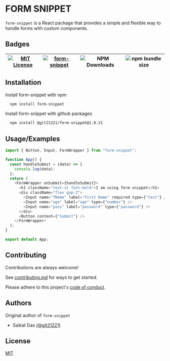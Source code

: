 
# FORM SNIPPET

`form-snippet` is a React package that provides a simple and flexible way to handle forms with custom components.
## Badges

| [![MIT License](https://img.shields.io/badge/License-MIT-green.svg)](https://choosealicense.com/licenses/mit/) | [![form-snippet](https://img.shields.io/npm/v/form-snippet.svg)](https://www.npmjs.com/package/form-snippet) | ![NPM Downloads](https://img.shields.io/npm/dm/form-snippet) | ![npm bundle size](https://img.shields.io/bundlephobia/min/form-snippet) |
|---|---|---|---|

## Installation

Install form-snippet with npm

```bash
  npm install form-snippet
```

Install form-snippet with github packages

```bash
  npm install @git21221/form-snippet@1.0.21
```

    
## Usage/Examples

```javascript
import { Button, Input, FormWrapper } from "form-snippet";

function App() {
  const handleSubmit = (data) => {
    console.log(data);
  };
  return (
    <FormWrapper onSubmit={handleSubmit}>
      <h1 className="text-xl font-bold">I am using form snippet</h1>
      <div className="flex gap-2">
        <Input name="fName" label="First Name" required type={"text"} />
        <Input name="age" label="age" type={"number"} />
        <Input name="pass" label="password" type={"password"} />
      </div>
      <Button content={"Submit"} />
    </FormWrapper>
  );
}

export default App;

```


## Contributing

Contributions are always welcome!

See [contributing.md](./contributing.md) for ways to get started.

Please adhere to this project's [code of conduct](./CODE_OF_CONDUCT.md).


## Authors

Original author of `form-snippet`
- Saikat Das [(@git21221)](https://www.github.com/git21221)


## License

[MIT](https://choosealicense.com/licenses/mit/)


